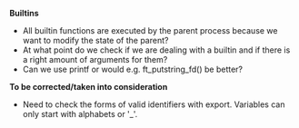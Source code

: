 **Builtins**
- All built­in functions are executed by the parent process because we want to modify the state of the parent?
- At what point do we check if we are dealing with a builtin and if there is a right amount of arguments for them?
- Can we use printf or would e.g. ft_putstring_fd() be better?

**To be corrected/taken into consideration**
- Need to check the forms of valid identifiers with export. Variables can only start with alphabets or '_'.
